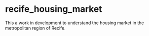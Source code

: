 # recife_housing_market
This a work in development to understand the housing market in the metropolitan region of Recife.
